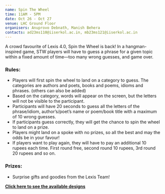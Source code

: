 ```yaml
---
name: Spin The Wheel
time: 11AM - 5PM
date: Oct 26 - Oct 27
venue: LHC Ground Floor
organisers: Anuprovo Debnath, Manish Behera
contacts: ad23ms110@iiserkol.ac.in, mb23ms121@iiserkol.ac.in
---
```


A crowd favourite of Lexis 4.0, Spin the Wheel is back! In a hangman-inspired game, STW players will have to guess a phrase for a given topic within a fixed amount of time—too many wrong guesses, and game over.

### Rules:
+ Players will first spin the wheel to land on a category to guess. The categories are authors and poets, books and poems, idioms and phrases. (others can also be added)
+ Based on the category, words will appear on the screen, but the letters will not be visible to the participant.
+ Participants will have 20 seconds to guess all the letters of the phrase/idiom, author’s/poet’s name or poem/book title with a maximum of 10 wrong guesses.
+ If participants guess correctly, they will get the chance to spin the wheel to land on a prize.
+ Players might land on a spoke with no prizes, so all the best and may the odds be in your favour!
+ If players want to play again, they will have to pay an additional 10 rupees each time. First round free, second round 10 rupees, 3rd round 20 rupees and so on.

### Prizes:
- Surprise gifts and goodies from the Lexis Team!

[**Click here to see the available designs**](/merch)
